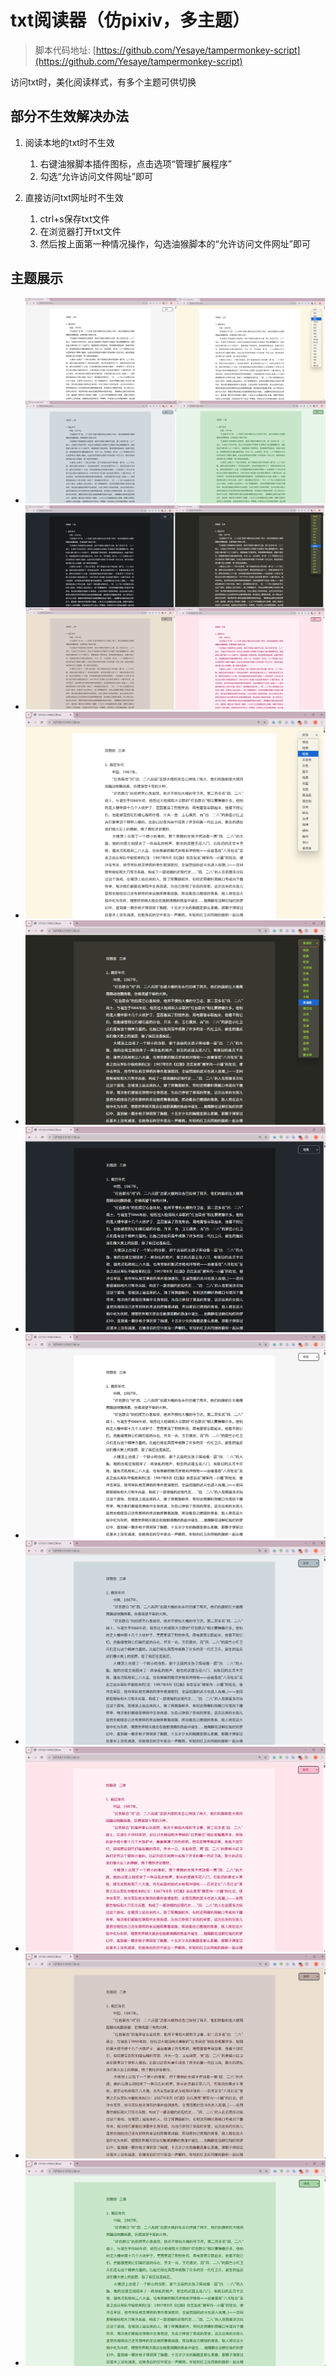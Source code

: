 # txt阅读器（仿pixiv，多主题）

> 脚本代码地址: [https://github.com/Yesaye/tampermonkey-script](https://github.com/Yesaye/tampermonkey-script)

访问txt时，美化阅读样式，有多个主题可供切换

## 部分不生效解决办法

1. 阅读本地的txt时不生效

    1. 右键油猴脚本插件图标，点击选项“管理扩展程序”
    2. 勾选“允许访问文件网址”即可

2. 直接访问txt网址时不生效

    1. ctrl+s保存txt文件
    2. 在浏览器打开txt文件
    3. 然后按上面第一种情况操作，勾选油猴脚本的“允许访问文件网址”即可

## 主题展示

- ![合并](./assets/PixPin_2025-05-18_11-29-07.png)
- ![合并](./assets/PixPin_2025-05-18_11-27-17.png)
- ![1](./assets/PixPin_2025-05-18_11-04-50.png)
- ![2](./assets/PixPin_2025-05-18_11-15-26.png)
- ![3](./assets/PixPin_2025-05-18_11-16-00.png)
- ![4](./assets/PixPin_2025-05-18_11-16-21.png)
- ![5](./assets/PixPin_2025-05-18_11-16-40.png)
- ![6](./assets/PixPin_2025-05-18_11-16-58.png)
- ![7](./assets/PixPin_2025-05-18_11-17-13.png)
- ![8](./assets/PixPin_2025-05-18_11-17-33.png)
